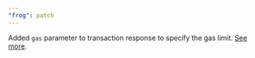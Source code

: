 ```yaml
---
"frog": patch
---
```


Added `gas` parameter to transaction response to specify the gas limit. [See more](https://warpcast.com/horsefacts.eth/0xd6390bb3).
